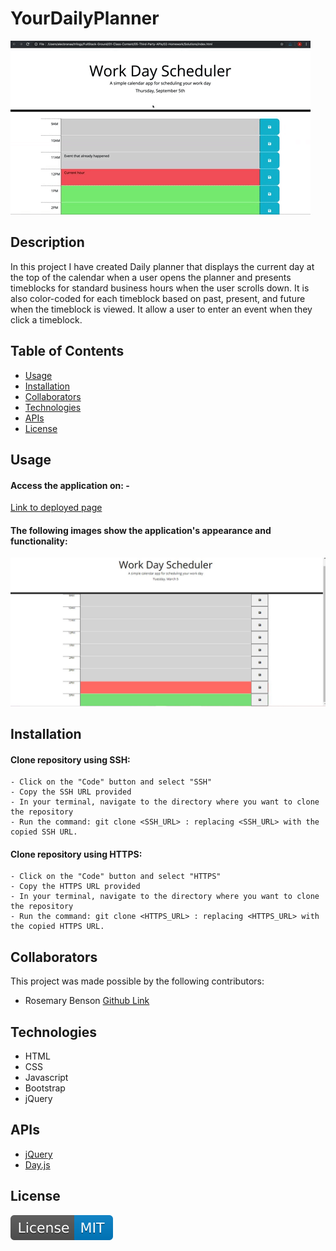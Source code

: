 # YourDailyPlanner

![YourDailyPlanner](./assets/05-third-party-apis-homework-demo.gif)

## Description

In this project I have created Daily planner that displays the current day at the top of the calendar when a user opens the planner and presents timeblocks for standard business hours when the user scrolls down. It is also color-coded for each timeblock based on past, present, and future when the timeblock is viewed. It allow a user to enter an event when they click a timeblock.


## Table of Contents 

- [Usage](#usage)
- [Installation](#installation)
- [Collaborators](#collaborators)
- [Technologies](#technologies)
- [APIs](#apis)
- [License](#license)

## Usage

#### Access the application on: - 

[Link to deployed page]()

#### The following images show the application's appearance and functionality:

![App landing page](./assets/workdayapppp.JPG)


## Installation

#### Clone repository using SSH:
    - Click on the "Code" button and select "SSH"
    - Copy the SSH URL provided
    - In your terminal, navigate to the directory where you want to clone the repository
    - Run the command: git clone <SSH_URL> : replacing <SSH_URL> with the copied SSH URL.

#### Clone repository using HTTPS:
    - Click on the "Code" button and select "HTTPS"
    - Copy the HTTPS URL provided
    - In your terminal, navigate to the directory where you want to clone the repository
    - Run the command: git clone <HTTPS_URL> : replacing <HTTPS_URL> with the copied HTTPS URL.

## Collaborators 
This project was made possible by the following contributors:

- Rosemary Benson [Github Link](https://github.com/RoseBenson)

## Technologies 

- HTML
- CSS
- Javascript
- Bootstrap
- jQuery

## APIs 

- [jQuery](https://cdnjs.com/)
- [Day.js](https://www.jsdelivr.com/)

## License

![MIT License](./assets/License-MIT-blue.svg)